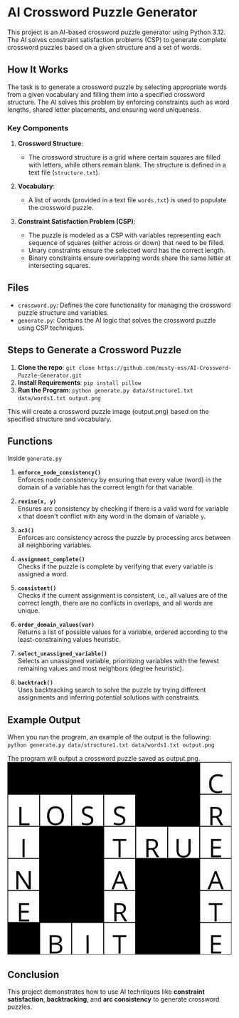 # AI Crossword Puzzle Generator

This project is an AI-based crossword puzzle generator using Python 3.12. The AI solves constraint satisfaction problems (CSP) to generate complete crossword puzzles based on a given structure and a set of words.

## How It Works

The task is to generate a crossword puzzle by selecting appropriate words from a given vocabulary and filling them into a specified crossword structure. The AI solves this problem by enforcing constraints such as word lengths, shared letter placements, and ensuring word uniqueness.

### Key Components

1. **Crossword Structure**: 
   - The crossword structure is a grid where certain squares are filled with letters, while others remain blank. The structure is defined in a text file (`structure.txt`).
   
2. **Vocabulary**: 
   - A list of words (provided in a text file `words.txt`) is used to populate the crossword puzzle.

3. **Constraint Satisfaction Problem (CSP)**:
   - The puzzle is modeled as a CSP with variables representing each sequence of squares (either across or down) that need to be filled.
   - Unary constraints ensure the selected word has the correct length.
   - Binary constraints ensure overlapping words share the same letter at intersecting squares.

## Files

- `crossword.py`: Defines the core functionality for managing the crossword puzzle structure and variables.
- `generate.py`: Contains the AI logic that solves the crossword puzzle using CSP techniques.

## Steps to Generate a Crossword Puzzle
1. **Clone the repo**: `git clone https://github.com/musty-ess/AI-Crossword-Puzzle-Generator.git`
1. **Install Requirements**: `pip install pillow`
2. **Run the Program**: `python generate.py data/structure1.txt data/words1.txt output.png`

This will create a crossword puzzle image (output.png) based on the specified structure and vocabulary.

## Functions
Inside `generate.py`

1. **`enforce_node_consistency()`**  
   Enforces node consistency by ensuring that every value (word) in the domain of a variable has the correct length for that variable.

2. **`revise(x, y)`**  
   Ensures arc consistency by checking if there is a valid word for variable `x` that doesn't conflict with any word in the domain of variable `y`.

3. **`ac3()`**  
   Enforces arc consistency across the puzzle by processing arcs between all neighboring variables.

4. **`assignment_complete()`**  
   Checks if the puzzle is complete by verifying that every variable is assigned a word.

5. **`consistent()`**  
   Checks if the current assignment is consistent, i.e., all values are of the correct length, there are no conflicts in overlaps, and all words are unique.

6. **`order_domain_values(var)`**  
   Returns a list of possible values for a variable, ordered according to the least-constraining values heuristic.

7. **`select_unassigned_variable()`**  
   Selects an unassigned variable, prioritizing variables with the fewest remaining values and most neighbors (degree heuristic).

8. **`backtrack()`**  
   Uses backtracking search to solve the puzzle by trying different assignments and inferring potential solutions with constraints.

## Example Output
When you run the program, an example of the output is the following: `python generate.py data/structure1.txt data/words1.txt output.png`

The program will output a crossword puzzle saved as output.png.
![Output Image](output.png)

## Conclusion
This project demonstrates how to use AI techniques like **constraint satisfaction**, **backtracking**, and **arc consistency** to generate crossword puzzles.
